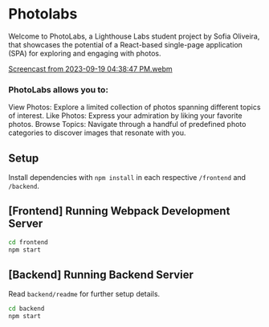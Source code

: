 # Photolabs
Welcome to PhotoLabs, a Lighthouse Labs student project by Sofia Oliveira, that showcases the potential of a React-based single-page application (SPA) for exploring and engaging with photos. 

[Screencast from 2023-09-19 04:38:47 PM.webm](https://github.com/sfia-o/photolabs-starter/assets/124226366/e299edc2-1eba-4109-a5c6-08f32393958f)


### PhotoLabs allows you to:

View Photos: Explore a limited collection of photos spanning different topics of interest.
Like Photos: Express your admiration by liking your favorite photos.
Browse Topics: Navigate through a handful of predefined photo categories to discover images that resonate with you.

## Setup

Install dependencies with `npm install` in each respective `/frontend` and `/backend`.

## [Frontend] Running Webpack Development Server

```sh
cd frontend
npm start
```

## [Backend] Running Backend Servier

Read `backend/readme` for further setup details.

```sh
cd backend
npm start
```
